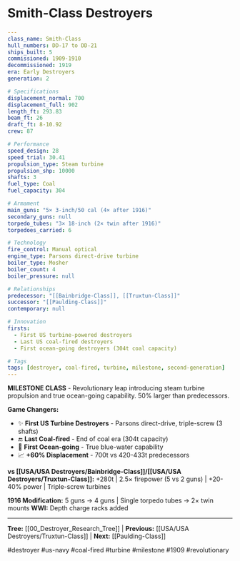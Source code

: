 # Smith-Class Destroyers

```yaml
---
class_name: Smith-Class
hull_numbers: DD-17 to DD-21
ships_built: 5
commissioned: 1909-1910
decommissioned: 1919
era: Early Destroyers
generation: 2

# Specifications
displacement_normal: 700
displacement_full: 902
length_ft: 293.83
beam_ft: 26
draft_ft: 8-10.92
crew: 87

# Performance
speed_design: 28
speed_trial: 30.41
propulsion_type: Steam turbine
propulsion_shp: 10000
shafts: 3
fuel_type: Coal
fuel_capacity: 304

# Armament
main_guns: "5× 3-inch/50 cal (4× after 1916)"
secondary_guns: null
torpedo_tubes: "3× 18-inch (2× twin after 1916)"
torpedoes_carried: 6

# Technology
fire_control: Manual optical
engine_type: Parsons direct-drive turbine
boiler_type: Mosher
boiler_count: 4
boiler_pressure: null

# Relationships
predecessor: "[[Bainbridge-Class]], [[Truxtun-Class]]"
successor: "[[Paulding-Class]]"
contemporary: null

# Innovation
firsts:
  - First US turbine-powered destroyers
  - Last US coal-fired destroyers
  - First ocean-going destroyers (304t coal capacity)

# Tags
tags: [destroyer, coal-fired, turbine, milestone, second-generation]
---
```

**MILESTONE CLASS** - Revolutionary leap introducing steam turbine propulsion and true ocean-going capability. 50% larger than predecessors.

**Game Changers:**
- ✨ **First US Turbine Destroyers** - Parsons direct-drive, triple-screw (3 shafts)
- 🔚 **Last Coal-fired** - End of coal era (304t capacity)
- 🌊 **First Ocean-going** - True blue-water capability
- 📈 **+60% Displacement** - 700t vs 420-433t predecessors

**vs [[USA/USA Destroyers/Bainbridge-Class]]/[[USA/USA Destroyers/Truxtun-Class]]:** +280t | 2.5× firepower (5 vs 2 guns) | +20-40% power | Triple-screw turbines

**1916 Modification:** 5 guns → 4 guns | Single torpedo tubes → 2× twin mounts
**WWI:** Depth charge racks added

---
**Tree:** [[00_Destroyer_Research_Tree]] | **Previous:** [[USA/USA Destroyers/Truxtun-Class]] | **Next:** [[Paulding-Class]]

#destroyer #us-navy #coal-fired #turbine #milestone #1909 #revolutionary
